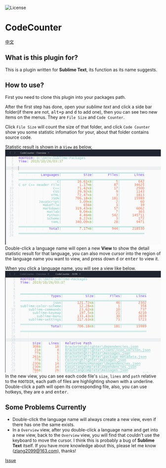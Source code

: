 ![License][license-image]


# CodeCounter
[中文](Chinese.md)


## What is this plugin for?

This is a plugin written for **Sublime Text**, its function as its name suggests.


## How to use?

First you need to clone this plugin into your packages path.
<!-- Or if `Package Control` has been installed in your *Sublime Text*, just use it. -->
After the first step has done, open your *sublime text* and click a side bar folder(if there are not, <kbd>alt+p</kbd> and <kbd>d</kbd> to add one), then you can see two new items on the menus. They are `File Size` and `Code Counter`.

Click `File Size` will count the size of that folder, and click `Code Counter` show you some statistic infomation for your, about that folder contains source code.

Statistic result is shown in a `View` as below,
![](image/overview.png)
Double-click a language name will open a new **View** to show the detail statistic result for that language, you can also move cursor into the region of the language name you want to view, and press down <kbd>d</kbd> or <kbd>enter</kbd> to view it.

When you click a language name, you will see a view like below.
![](image/detail.png)
In the new view, you can see each code file's `size`, `lines` and `path` relative to the `ROOTDIR`, each path of files are highlighting shown with a underline. Double-click a path will open its corresponding file, also, you can use hotkeys, they are <kbd>o</kbd> and <kbd>enter</kbd>.


## Some Problems Currently

- Double-click the language name will always create a new view, even if there has one the same exists.
- In a `Overview` view, after you double-click a language name and get into a new view, back to the `Overview` view, you will find that couldn't use the keyboard to move the cursor. I think this is probably a bug of **Sublime Text** itself. If you have more knowledge about this, please let me know (zlang2099@163.com), thanks!

[Issue](https://github.com/absop/CodeCounter/issues)


[license-image]: https://img.shields.io/badge/license-MIT-blue.svg
